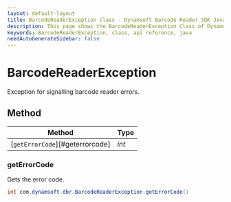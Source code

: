 ```yaml
---
layout: default-layout
title: BarcodeReaderException Class - Dynamsoft Barcode Reader SDK Java Edition API Reference
description: This page shows the BarcodeReaderException Class of Dynamsoft Barcode Reader SDK Java Edition API Reference.
keywords: BarcodeReaderException, class, api reference, java
needAutoGenerateSidebar: false
---
```



# BarcodeReaderException 
Exception for signalling barcode reader errors.
  

## Method
  
| Method | Type |
|---------- | ----------- | 
| [`getErrorCode`][#geterrorcode]| *int* |
  
  
### getErrorCode
Gets the error code.
```java
int com.dynamsoft.dbr.BarcodeReaderException.getErrorCode()	
```  
   
